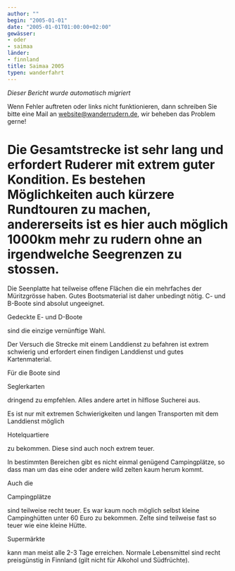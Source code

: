 ```yaml
---
author: ""
begin: "2005-01-01"
date: "2005-01-01T01:00:00+02:00"
gewässer:
- oder
- saimaa
länder:
- finnland
title: Saimaa 2005
typen: wanderfahrt
---
```



*Dieser Bericht wurde automatisch migriert*

Wenn Fehler auftreten oder links nicht funktionieren, dann schreiben Sie bitte eine Mail an website@wanderrudern.de, wir beheben das Problem gerne!



# Die Gesamtstrecke ist sehr lang und erfordert Ruderer mit extrem guter Kondition. Es bestehen Möglichkeiten auch kürzere Rundtouren zu machen, andererseits ist es hier auch möglich 1000km mehr zu rudern ohne an irgendwelche Seegrenzen zu stossen.


Die Seenplatte hat teilweise offene Flächen die ein mehrfaches der Müritzgrösse haben. Gutes Bootsmaterial ist daher unbedingt nötig. C- und B-Boote sind absolut ungeeignet.

Gedeckte E- und D-Boote

sind die einzige vernünftige Wahl.

Der Versuch die Strecke mit einem Landdienst zu befahren ist extrem schwierig und erfordert einen findigen Landdienst und gutes Kartenmaterial.

Für die Boote sind

Seglerkarten

dringend zu empfehlen. Alles andere artet in hilflose Sucherei aus.

Es ist nur mit extremen Schwierigkeiten und langen Transporten mit dem Landdienst möglich

Hotelquartiere

zu bekommen. Diese sind auch noch extrem teuer.

In bestimmten Bereichen gibt es nicht einmal genügend Campingplätze, so dass man um das eine oder andere wild zelten kaum herum kommt.

Auch die

Campingplätze

sind teilweise recht teuer. Es war kaum noch möglich selbst kleine Campinghütten unter 60 Euro zu bekommen. Zelte sind teilweise fast so teuer wie eine kleine Hütte.

Supermärkte

kann man meist alle 2-3 Tage erreichen. Normale Lebensmittel sind recht preisgünstig in Finnland (gilt nicht für Alkohol und Südfrüchte).
